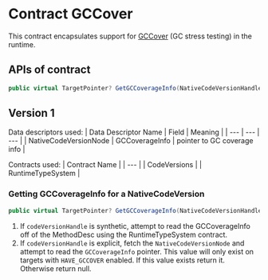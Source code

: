 # Contract GCCover

This contract encapsulates support for [GCCover](../coreclr/jit/investigate-stress.md) (GC stress testing) in the runtime.

## APIs of contract

```csharp
public virtual TargetPointer? GetGCCoverageInfo(NativeCodeVersionHandle codeVersionHandle);
```

## Version 1

Data descriptors used:
| Data Descriptor Name | Field | Meaning |
| --- | --- | --- |
| NativeCodeVersionNode | GCCoverageInfo | pointer to GC coverage info |

Contracts used:
| Contract Name |
| --- |
| CodeVersions |
| RuntimeTypeSystem |

### Getting GCCoverageInfo for a NativeCodeVersion
```csharp
public virtual TargetPointer? GetGCCoverageInfo(NativeCodeVersionHandle codeVersionHandle);
```
1. If `codeVersionHandle` is synthetic, attempt to read the GCCoverageInfo off of the MethodDesc using the RuntimeTypeSystem contract.
2. If `codeVersionHandle` is explicit, fetch the `NativeCodeVersionNode` and attempt to read the `GCCoverageInfo` pointer. This value will only exist on targets with `HAVE_GCCOVER` enabled. If this value exists return it. Otherwise return null.
